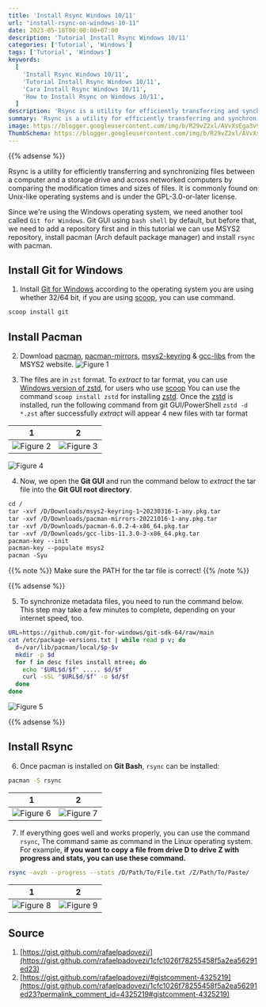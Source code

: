 ```yaml
---
title: 'Install Rsync Windows 10/11'
url: "install-rsync-on-windows-10-11"
date: 2023-05-18T00:00:00+07:00
description: 'Tutorial Install Rsync Windows 10/11'
categories: ['Tutorial', 'Windows']
tags: ['Tutorial', 'Windows']
keywords:
  [
    'Install Rsync Windows 10/11',
    'Tutorial Install Rsync Windows 10/11',
    'Cara Install Rsync Windows 10/11',
    'How to Install Rsync on Windows 10/11',
  ]
description: 'Rsync is a utility for efficiently transferring and synchronizing files between a computer and a storage drive and across networked computers by comparing the modification times and sizes of files'
summary: 'Rsync is a utility for efficiently transferring and synchronizing files between a computer and a storage drive and across networked computers by comparing the modification times and sizes of files'
image: https://blogger.googleusercontent.com/img/b/R29vZ2xl/AVvXsEga3v9Wyvky-hWIl8pvbG6o3DKmIDuGG4Nm1eIT-QtgPDozU_cdv_2b0XUIhkA3fOVXEPO11k036UKEeuP3m4rSGCTfGhptDOSTVPBQ97WsL74MtlB4VapWDg9b7pJ28Hz7JSyOnFq8qJElZ-_jkySiAfk4ct6wumIUpiVomgRnuJhyAd29_mI-nVexnbWS/s80-rw/rsync-logo.jpg
ThumbSchema: https://blogger.googleusercontent.com/img/b/R29vZ2xl/AVvXsEga3v9Wyvky-hWIl8pvbG6o3DKmIDuGG4Nm1eIT-QtgPDozU_cdv_2b0XUIhkA3fOVXEPO11k036UKEeuP3m4rSGCTfGhptDOSTVPBQ97WsL74MtlB4VapWDg9b7pJ28Hz7JSyOnFq8qJElZ-_jkySiAfk4ct6wumIUpiVomgRnuJhyAd29_mI-nVexnbWS/s0-rw/rsync-logo.jpg
---
```


{{% adsense %}}

Rsync is a utility for efficiently transferring and synchronizing files between a computer and a storage drive and across networked computers by comparing the modification times and sizes of files. It is commonly found on Unix-like operating systems and is under the GPL-3.0-or-later license.

Since we're using the Windows operating system, we need another tool called `Git for Windows`. Git GUI using `bash shell` by default, but before that, we need to add a repository first and in this tutorial we can use MSYS2 repository, install pacman (Arch default package manager) and install `rsync` with pacman.

## Install Git for Windows
1. Install [Git for Windows](https://git-scm.com/download/win) according to the operating system you are using whether 32/64 bit, if you are using [scoop](https://rmdhnreza.my.id/cara-menginstall-package-manager-scoop-di-windows-10/), you can use command.
```powershell
scoop install git
```
## Install Pacman
2. Download [pacman](https://packages.msys2.org/package/pacman?repo=msys), [pacman-mirrors](https://packages.msys2.org/package/pacman-mirrors?repo=msys), [msys2-keyring](https://packages.msys2.org/package/msys2-keyring?repo=msys) & [gcc-libs](https://packages.msys2.org/package/gcc-libs?repo=msys&variant=x86_64) from the MSYS2 website.
![Figure 1](https://blogger.googleusercontent.com/img/b/R29vZ2xl/AVvXsEgWCXcmTxr2Fm29J0hLRKsCZcsgjEoV4H-Gq2830HCefcKeo2FG4AFSMW7pIAct0IG14-cAk58oMtjS80QDfAIKl08gmWCHyZZWm4fxYMm-QPVbUr-JD85RCh6o2SrYl42SNH3kT7iat9OMTzfb0ePgeLTex79F4Qrxx8CXAKx85ipXs-8l5bfzh0u2S87r/s1600/rmdhnreza.my.id.rsync.windows.1.jpg)


3. The files are in `zst` format. To *extract* to tar format, you can use [Windows version of zstd](https://github.com/facebook/zstd/releases), for users who use [scoop](https://rmdhnreza.my.id/cara-menginstall-package-manager-scoop-di-windows-10/) You can use the command `scoop install zstd` for installing [zstd](https://github.com/facebook/zstd/releases).
Once the [zstd](https://github.com/facebook/zstd/releases) is installed, run the following command from git GUI/PowerShell `zstd -d *.zst` after successfully *extract* will appear 4 new files with tar format

1             |  2
:-------------------------:|:-------------------------:
![Figure 2](https://blogger.googleusercontent.com/img/b/R29vZ2xl/AVvXsEgYIZsLvOSh8pOaGjnM7clalGL99nyukcn9x3uQ7vdIg0YmbqsQGovtgwmU8BFRCChdesYFLtKVDOrvtUHf_wNTFUaW0hAefQrwVOK6y1uOqghG94PFPewELMhYhhfJ-hK_zOncXc_GTliQz7i-TXtrv5Q6aJo9iqKn7Mgj4_R3YquhwXHWbfr5ZIzca9Nq/s1600/rmdhnreza.my.id.rsync.windows.2.jpg) | ![Figure 3](https://blogger.googleusercontent.com/img/b/R29vZ2xl/AVvXsEgYm7ApPxD6UWZx47yaOjBvEHcjRDwgCkcxGfjloNCvaTMoCv4CRv0q2izZAIzjrGfUC7t8dOjeg3kJL-LKfs9tcqSSHBeekfw_WBQai4ocQorXrGsGhfhpRWZmK38UAcpl_x50Ky7v0K6nBNNaWOezU3TsVodNPdgtFRV7bFw89ET4vaUc-w-PF7HsetZK/s1600/rmdhnreza.my.id.rsync.windows.3.jpg)


![Figure 4](https://blogger.googleusercontent.com/img/b/R29vZ2xl/AVvXsEgIsC5gM_lKDNg2gLgRJQ5UjTsrSLHZaWEenPRjv8J4OHN4wB36DVKEQf1zU2JaQ-NahZDV_EBWnA5-NKU5UORLIzXLLVj6CbeCjwSKO_uKL3mxPRQ1x6qYlemsfWwusX6WR27voDfeRNCpHbbGbVe410GyKgwS5p5JY3ENNbiYGVn82u9mzBRQhoiY8K1G/s1600/rmdhnreza.my.id.rsync.windows.4.jpg)

4. Now, we open the **Git GUI** and run the command below to *extract* the tar file into the **Git GUI root directory**.


```md
cd /
tar -xvf /D/Downloads/msys2-keyring-1~20230316-1-any.pkg.tar
tar -xvf /D/Downloads/pacman-mirrors-20221016-1-any.pkg.tar
tar -xvf /D/Downloads/pacman-6.0.2-4-x86_64.pkg.tar
tar -xvf /D/Downloads/gcc-libs-11.3.0-3-x86_64.pkg.tar
pacman-key --init
pacman-key --populate msys2
pacman -Syu
```

{{% note %}} Make sure the PATH for the tar file is correct! {{% /note %}}

{{% adsense %}}

5. To synchronize metadata files, you need to run the command below. This step may take a few minutes to complete, depending on your internet speed, too.

```bash
URL=https://github.com/git-for-windows/git-sdk-64/raw/main
cat /etc/package-versions.txt | while read p v; do
  d=/var/lib/pacman/local/$p-$v
  mkdir -p $d
  for f in desc files install mtree; do
    echo "$URL$d/$f" ..... $d/$f
    curl -sSL "$URL$d/$f" -o $d/$f
  done
done
```

![Figure 5](https://blogger.googleusercontent.com/img/b/R29vZ2xl/AVvXsEhxLVZhC4lpH-xFiw43qQROVP4dZ5R0Xm5qtmCe_cEZMyTbnHw23rjg3QN672d7Xwg-BWD0AFVoL3A-GP_scnzA5lPj98e_yB0OeLdIFFJqK6ZKbf7duWi4gIQVO1cbqs5-1JmJuNR-abb1mRoLhPaZ91Bv0e7bfMxGOqevM_X9iZIjp2QmQ_32m9UQvkF7/s1600/rmdhnreza.my.id.rsync.windows.5.jpg)

{{% adsense %}}

## Install Rsync

6. Once pacman is installed on **Git Bash**, `rsync` can be installed:

```bash
pacman -S rsync
```

1             |  2
:-------------------------:|:-------------------------:
![Figure 6](https://blogger.googleusercontent.com/img/b/R29vZ2xl/AVvXsEiNi6Hn4EQHg-JtYuduQzcp3TFvFnc0f6WTsTs2B91yMLsPOF1CTxsdvcYwdPDdSJayBqVj3PMSiAJQAevGDozns3SnFhNlyXLLsW7zBtZSHHk3LECMhbQeYEJj89bsW4NBLU1NIFeHfTaYdLmUfnKY0IxhYlBLUJtoSp8XRfr0HSTpXYiQlXR_mLd0VroP/s1600/rmdhnreza.my.id.rsync.windows.7.jpg) | ![Figure 7](https://blogger.googleusercontent.com/img/b/R29vZ2xl/AVvXsEhttkXTiX4AjJQvjRb5lBUCjvTmlDgnZm_pkv4AS22sZ8P86dNuRdOb-3JvOW1_QwNDusdkOzTfsim1z3GD59QOHtc_Govy8MEUzbNzf769Gpg9HofJvumbuytzEdekNlTqWjAA6UkCRrixEACuN_saijIMGjunC4MwT-oITv4AUxs-dKEB6SSY9L46SHMe/s1600/rmdhnreza.my.id.rsync.windows.6.jpg)

7. If everything goes well and works properly, you can use the command `rsync`, The command same as command in the Linux operating system. For example, **if you want to copy a file from drive D to drive Z with progress and stats, you can use these command.**

```bash
rsync -avzh --progress --stats /D/Path/To/File.txt /Z/Path/To/Paste/
```

1             |  2
:-------------------------:|:-------------------------:
![Figure 8](https://blogger.googleusercontent.com/img/b/R29vZ2xl/AVvXsEigxPKrg5-MA989z4tp9mIWGOzi6CWBYQGJYliAD7zmXHAgrz2dsltm3gvQpazsi7GP75XFvqIaiMoJEyTvkNJpaoLkrXAgn8rQHdIS1Uz2NcP4Zw-FvhY3aFmatZ71IxjI0OWA3Da44hyphenhyphenIw0sJyKfHWwyex0QdKGwB1HaAlRaQfTruRUjP2bAmRGMnzmnD/s1600/rmdhnreza.my.id.rsync.windows.8.jpg) | ![Figure 9](https://blogger.googleusercontent.com/img/b/R29vZ2xl/AVvXsEjDWtsLOsTf1vSNQNy5f2UdRZeTVPJyqJiOcAxx1FfNB9xJGsILB77RzuPgK_jaRALJbt0MeZsagCRztwVeI_WFyjtpbwWyiAwrmCEXKTVhY5u1f3NxM3DQvUenmtmqgAYBbDCzSIqL-I4jC89E7Q6tRImLH1K7n_GJbYs4_Q_0h28K9eeHxacA0vmYcEN8/s1600/rmdhnreza.my.id.rsync.windows.9.jpg)

## Source

1. [https://gist.github.com/rafaelpadovezi/](https://gist.github.com/rafaelpadovezi/1cfc1026f78255458f5a2ea56291ed23)
2. [https://gist.github.com/rafaelpadovezi/#gistcomment-4325219](https://gist.github.com/rafaelpadovezi/1cfc1026f78255458f5a2ea56291ed23?permalink_comment_id=4325219#gistcomment-4325219)
